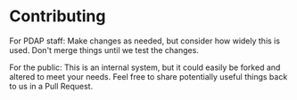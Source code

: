 # Contributing
For PDAP staff: Make changes as needed, but consider how widely this is used. Don't merge things until we test the changes.

For the public: This is an internal system, but it could easily be forked and altered to meet your needs. Feel free to share potentially useful things back to us in a Pull Request.